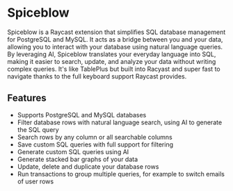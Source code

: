 # Spiceblow

Spiceblow is a Raycast extension that simplifies SQL database management for PostgreSQL and MySQL. It acts as a bridge between you and your data, allowing you to interact with your database using natural language queries. By leveraging AI, Spiceblow translates your everyday language into SQL, making it easier to search, update, and analyze your data without writing complex queries. It's like TablePlus but built into Racyast and super fast to navigate thanks to the full keyboard support Raycast provides.

## Features

- Supports PostgreSQL and MySQL databases
- Filter database rows with natural language search, using AI to generate the SQL query
- Search rows by any column or all searchable columns
- Save custom SQL queries with full support for filtering
- Generate custom SQL queries using AI
- Generate stacked bar graphs of your data
- Update, delete and duplicate your database rows
- Run transactions to group multiple queries, for example to switch emails of user rows
